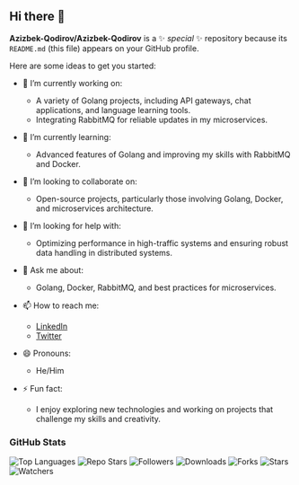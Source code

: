 ## Hi there 👋

**Azizbek-Qodirov/Azizbek-Qodirov** is a ✨ _special_ ✨ repository because its `README.md` (this file) appears on your GitHub profile.

Here are some ideas to get you started:

- 🔭 I’m currently working on:
  - A variety of Golang projects, including API gateways, chat applications, and language learning tools.
  - Integrating RabbitMQ for reliable updates in my microservices.

- 🌱 I’m currently learning:
  - Advanced features of Golang and improving my skills with RabbitMQ and Docker.

- 👯 I’m looking to collaborate on:
  - Open-source projects, particularly those involving Golang, Docker, and microservices architecture.

- 🤔 I’m looking for help with:
  - Optimizing performance in high-traffic systems and ensuring robust data handling in distributed systems.

- 💬 Ask me about:
  - Golang, Docker, RabbitMQ, and best practices for microservices.

- 📫 How to reach me:
  - [LinkedIn](https://www.linkedin.com/in/azizbek-qodirov)
  - [Twitter](https://twitter.com/azizbek_qodirov)

- 😄 Pronouns:
  - He/Him

- ⚡ Fun fact:
  - I enjoy exploring new technologies and working on projects that challenge my skills and creativity.

### GitHub Stats

<img src="https://github-readme-stats.vercel.app/api/top-langs/?username=Azizbek-Qodirov&theme=blue-green" alt="Top Languages" />

<img src="https://starchart.cc/Azizbek-Qodirov/{repo}.svg" alt="Repo Stars" />

<img src="https://img.shields.io/github/followers/Azizbek-Qodirov.svg?style=social&label=Follow&maxAge=2592000" alt="Followers" />

<img src="https://img.shields.io/github/downloads/Azizbek-Qodirov/{repo-name}/total.svg" alt="Downloads" />

<img src="https://img.shields.io/github/forks/Azizbek-Qodirov/{repo-name}.svg" alt="Forks" />

<img src="https://img.shields.io/github/stars/Azizbek-Qodirov/{repo-name}.svg" alt="Stars" />

<img src="https://img.shields.io/github/watchers/Azizbek-Qodirov/{repo-name}.svg" alt="Watchers" />
